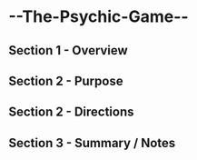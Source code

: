 # --The-Psychic-Game--


## Section 1 - Overview


## Section 2 - Purpose


## Section 2 - Directions


## Section 3 - Summary / Notes